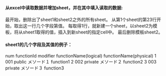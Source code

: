 ####  从excel中读取数据并增加sheet，并在其中填入读取的数据:

 最开始，删除出了sheet1和sheet2之外的所有sheet。
 从第1个sheet的第23行开始，取出这一行几个字段第值。
 每取得1行，就新建一个sheet，以sheet2为模板，将从sheet1取得的值，插入到新sheet的指定cell中。
 最后删除模板sheet2。

####  sheet1的几个字段及其值的例子：
 num	functionId	modifier	functionName(logical)	functionName(physical)
 1	001	public	メソード１	function1
 2	002	private	メソード２	function2
 3	003	private	メソード３	function3

